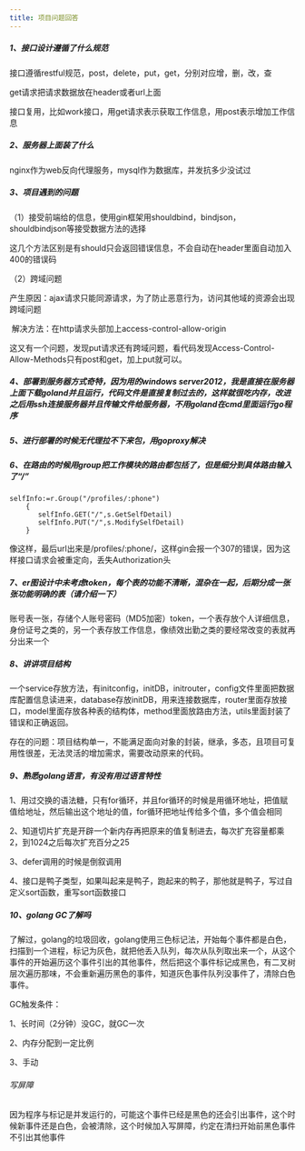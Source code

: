 ```yaml
---
title: 项目问题回答
---
```


##### 1、接口设计遵循了什么规范

接口遵循restful规范，post，delete，put，get，分别对应增，删，改，查

get请求把请求数据放在header或者url上面

接口复用，比如work接口，用get请求表示获取工作信息，用post表示增加工作信息

##### 2、服务器上面装了什么

nginx作为web反向代理服务，mysql作为数据库，并发抗多少没试过

##### 3、项目遇到的问题

（1）接受前端给的信息，使用gin框架用shouldbind，bindjson，shouldbindjson等接受数据方法的选择

这几个方法区别是有should只会返回错误信息，不会自动在header里面自动加入400的错误码

（2）跨域问题

​	产生原因：ajax请求只能同源请求，为了防止恶意行为，访问其他域的资源会出现跨域问题

​	解决方法：在http请求头部加上access-control-allow-origin

这又有一个问题，发现put请求还有跨域问题，看代码发现Access-Control-Allow-Methods只有post和get，加上put就可以。

##### 4、部署到服务器方式奇特，因为用的windows server2012，我是直接在服务器上面下载goland并且运行，代码文件是直接复制过去的，这样就很吃内存，改进之后用ssh连接服务器并且传输文件给服务器，不用goland在cmd里面运行go程序

##### 5、进行部署的时候无代理拉不下来包，用goproxy解决

##### 6、在路由的时候用group把工作模块的路由都包括了，但是细分到具体路由输入了“/”

```
selfInfo:=r.Group("/profiles/:phone")
    {
       selfInfo.GET("/",s.GetSelfDetail)
       selfInfo.PUT("/",s.ModifySelfDetail)
    }
```



像这样，最后url出来是/profiles/:phone/，这样gin会报一个307的错误，因为这样接口请求会被重定向，丢失Authorization头

##### 7、er图设计中未考虑token，每个表的功能不清晰，混杂在一起，后期分成一张张功能明确的表（请介绍一下）

账号表一张，存储个人账号密码（MD5加密）token，一个表存放个人详细信息，身份证号之类的，另一个表存放工作信息，像绩效出勤之类的要经常改变的表就再分出来一个

##### 8、讲讲项目结构

一个service存放方法，有initconfig，initDB，initrouter，config文件里面把数据库配置信息读进来，database存放initDB，用来连接数据库，router里面存放接口，model里面存放各种表的结构体，method里面放路由方法，utils里面封装了错误和正确返回。

存在的问题：项目结构单一，不能满足面向对象的封装，继承，多态，且项目可复用性很差，无法灵活的增加需求，需要改动原来的代码。

##### 9、熟悉golang语言，有没有用过语言特性

1、用过交换的语法糖，只有for循环，并且for循环的时候是用循环地址，把值赋值给地址，然后输出这个地址的值，for循环把地址传给多个值，多个值会相同

2、知道切片扩充是开辟一个新内存再把原来的值复制进去，每次扩充容量都乘2，到1024之后每次扩充百分之25

3、defer调用的时候是倒叙调用

4、接口是鸭子类型，如果叫起来是鸭子，跑起来的鸭子，那他就是鸭子，写过自定义sort函数，重写sort函数接口

##### 10、golang GC了解吗

了解过，golang的垃圾回收，golang使用三色标记法，开始每个事件都是白色，扫描到一个进程，标记为灰色，就把他丢入队列，每次从队列取出来一个，从这个事件的开始遍历这个事件引出的其他事件，然后把这个事件标记成黑色，有二叉树层次遍历那味，不会重新遍历黑色的事件，知道灰色事件队列没事件了，清除白色事件。

GC触发条件：

1、长时间（2分钟）没GC，就GC一次

2、内存分配到一定比例

3、手动

###### 写屏障

因为程序与标记是并发运行的，可能这个事件已经是黑色的还会引出事件，这个时候新事件还是白色，会被清除，这个时候加入写屏障，约定在清扫开始前黑色事件不引出其他事件